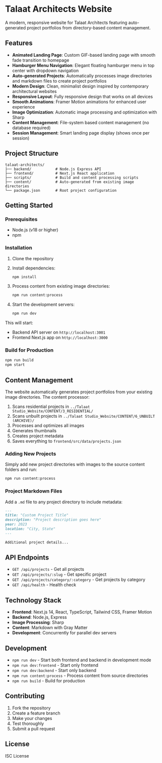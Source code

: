 # Talaat Architects Website

A modern, responsive website for Talaat Architects featuring auto-generated project portfolios from directory-based content management.

## Features

- **Animated Landing Page**: Custom GIF-based landing page with smooth fade transition to homepage
- **Hamburger Menu Navigation**: Elegant floating hamburger menu in top center with dropdown navigation
- **Auto-generated Projects**: Automatically processes image directories and markdown files to create project portfolios
- **Modern Design**: Clean, minimalist design inspired by contemporary architectural websites
- **Responsive Layout**: Fully responsive design that works on all devices
- **Smooth Animations**: Framer Motion animations for enhanced user experience
- **Image Optimization**: Automatic image processing and optimization with Sharp
- **Content Management**: File-system based content management (no database required)
- **Session Management**: Smart landing page display (shows once per session)

## Project Structure

```
talaat-architects/
├── backend/           # Node.js Express API
├── frontend/          # Next.js React application
├── scripts/           # Build and content processing scripts
├── content/           # Auto-generated from existing image directories
└── package.json       # Root project configuration
```

## Getting Started

### Prerequisites

- Node.js (v18 or higher)
- npm

### Installation

1. Clone the repository
2. Install dependencies:
   ```bash
   npm install
   ```

3. Process content from existing image directories:
   ```bash
   npm run content:process
   ```

4. Start the development servers:
   ```bash
   npm run dev
   ```

This will start:
- Backend API server on `http://localhost:3001`
- Frontend Next.js app on `http://localhost:3000`

### Build for Production

```bash
npm run build
npm start
```

## Content Management

The website automatically generates project portfolios from your existing image directories. The content processor:

1. Scans residential projects in `../Talaat Studio_Website/CONTENT/3_RESIDENTIAL/`
2. Scans unbuilt projects in `../Talaat Studio_Website/CONTENT/6_UNBUILT (ARCHIVE)/`
3. Processes and optimizes all images
4. Generates thumbnails
5. Creates project metadata
6. Saves everything to `frontend/src/data/projects.json`

### Adding New Projects

Simply add new project directories with images to the source content folders and run:
```bash
npm run content:process
```

### Project Markdown Files

Add a `.md` file to any project directory to include metadata:

```markdown
---
title: "Custom Project Title"
description: "Project description goes here"
year: 2023
location: "City, State"
---

Additional project details...
```

## API Endpoints

- `GET /api/projects` - Get all projects
- `GET /api/projects/:slug` - Get specific project
- `GET /api/projects/category/:category` - Get projects by category
- `GET /api/health` - Health check

## Technology Stack

- **Frontend**: Next.js 14, React, TypeScript, Tailwind CSS, Framer Motion
- **Backend**: Node.js, Express
- **Image Processing**: Sharp
- **Content**: Markdown with Gray Matter
- **Development**: Concurrently for parallel dev servers

## Development

- `npm run dev` - Start both frontend and backend in development mode
- `npm run dev:frontend` - Start only frontend
- `npm run dev:backend` - Start only backend
- `npm run content:process` - Process content from source directories
- `npm run build` - Build for production

## Contributing

1. Fork the repository
2. Create a feature branch
3. Make your changes
4. Test thoroughly
5. Submit a pull request

## License

ISC License